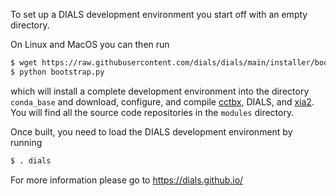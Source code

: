 To set up a DIALS development environment you start off with an empty directory.

On Linux and MacOS you can then run
```bash
$ wget https://raw.githubusercontent.com/dials/dials/main/installer/bootstrap.py
$ python bootstrap.py
```
which will install a complete development environment into the directory `conda_base` and
download, configure, and compile [cctbx](https://github.com/cctbx/cctbx_project), DIALS,
and [xia2](https://github.com/xia2/xia2). You will find all the source code repositories
in the `modules` directory.

Once built, you need to load the DIALS development environment by running
```bash
$ . dials
```

For more information please go to https://dials.github.io/
